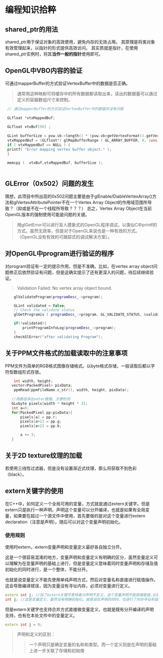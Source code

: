 # 编程知识拾粹

## shared_ptr的用法
shared_ptr用于保证对象的高效使用，避免内存的无效占用。
其原理是将类对象有效管理起来，以指针的形式提供高效访问。
其实质就是指针，在使用shared_ptr实例时，将其**当作一般的指针**使用即可。

## OpenGL中VBO内容的验证
可通过mapperBuffer的方式验证VertexBuffer中的数据是否正确。

> 通常用这种映射可将缓存中的所有数据都读取出来，读出的数据量可以通过定义的容器数组尺寸来控制。
        
```cpp
 // 通过mapperBuffer的方式验证VertexBuffer中的数据并没有问题
         
 GLfloat *vtxMappedBuf;
 
 GLfloat vtxBuf[56] ;
 
 GLint bufferSize = pvw.vb->length() * (pvw.vb>getVertexFormat().getVertexSize());
 vtxMappedBuf = (GLfloat*) glMapBufferRange ( GL_ARRAY_BUFFER, 0, (unsigned int)bufferSize , GL_MAP_WRITE_BIT | GL_MAP_INVALIDATE_BUFFER_BIT );
 if ( vtxMappedBuf == NULL ) {
 printf( "Error mapping vertex buffer object." );
 }
 
 memcpy (  vtxBuf,vtxMappedBuf, bufferSize );
     
```

## GLError（0x502）问题的发生
猜想，此项目中所出现的0x502问题主要是由于glEnable/DiableVertexArray()方法和glVertexAttributePointer不在一个Vertex Array Object的作用域范围所导致？（抑或是不在一个线程所导致？？？）
总之，Vertex Array Object在当前OpenGL版本的强制使用可能是问题的关键。

> 用glGetError可以进行盲人摸象式的OpenGL程序调试，以类似C中printf的方式。虽然无效率，但是对于OpenGL来说也是一种有效的方式。（OpenGL没有有效的可跟踪式的调试解决方案）。

## 对OpenGL中program进行验证的程序
对program验证有一定的提示作用，但是不准确。比如，在vertex array object问题修正后依然验证有问题，但是这确实提示了还有更深入的问题，待后续继续验证。

> Validation Failed: No vertex array object bound.

```cpp
    glValidateProgram(programDesc_->program);

    GLint validated = false;
    // Check the validate status
    glGetProgramiv ( programDesc_->program, GL_VALIDATE_STATUS, &validated );

    if(!validated){
        printProgramInfoLog(programDesc_->program);
    }
    checkGlError("after validating Program");
```

## 关于PPM文件格式的加载读取中的注意事项
PPM文件为简单的RGB格式图像存储格式。以byte格式存储，一般读取后都以字符型数组形式存放。


```c
	int width, height;
   vector<PackedPixel> pixData;
	ppmRead(ppmFileName.c_str(), width, height, pixData);
        
   //用数组读出vetor数据，方便检测  
   GLubyte pixels[width * height * 3];
   int a=0;
   for(PackedPixel pp:pixData){
       pixels[a] = pp.r;
       pixels[a+1] = pp.g;
       pixels[a+2] = pp.b;

       a += 3;
   }
```

## 关于2D texture纹理的加载
若使用三线性过滤器，但是没有设置渐近式纹理，那么将获取不到色彩（black）。

## extern关键字的使用
在C++中，如何定义一个全局可用的变量，方式就是通过extern关键字。但是extern只是执行一种声明，声明这个变量可以分开编译，也就是如果有全局变量，如果要在超过一个源文件中使用，首先要做的是对这个变量进行extern declaration（注意是声明）。随后可以对这个变量声明初始化。

### 使用规则
使用时extern，extern变量声明和变量定义最好各自独立分开。

这是一个很容易混淆的地方，变量声明和变量定义有明确的区分，虽然变量定义可以理解为在变量声明的基础上进行，但是变量定义意味着同时变量声明和存储及值初始化的同时进行，是一个整体，不能分开。

也就是说变量定义不能先使用单纯声明方式，然后对变量名称直接进行赋值操作。这会导致编译错误，因为变量没有寻址内存，必须对变量进行定义。

```cpp
extern int j; //加了extern关键字意味着只声明不定义，这个变量声明不能直接赋值,比如直接以j=0使用。
int j; //这是变量定义，虽然没有明确初始化。就是说在声明的同时，也进行了内存寻址和值的初始化，虽然这是隐含动作。
```

但是extern关键字也支持合并方式直接做变量定义，也就是既有分开编译的声明支持，也有在本处文件中的变量定义。

```cpp
extern int j = 0;
```

> 声明和定义的区别：
>> 一个声明只是确定变量的名称和类型。而一个定义则是在声明的基础上进一步关联了存储和初始值


